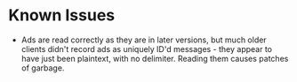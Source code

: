 # Known Issues
- Ads are read correctly as they are in later versions, but much older clients didn't record ads as uniquely ID'd messages - they appear to have just been plaintext, with no delimiter. Reading them causes patches of garbage.